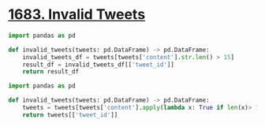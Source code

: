 # [1683. Invalid Tweets](https://leetcode.com/problems/invalid-tweets)

```python
import pandas as pd

def invalid_tweets(tweets: pd.DataFrame) -> pd.DataFrame:
    invalid_tweets_df = tweets[tweets['content'].str.len() > 15]
    result_df = invalid_tweets_df[['tweet_id']]
    return result_df
```

```python
import pandas as pd

def invalid_tweets(tweets: pd.DataFrame) -> pd.DataFrame:
    tweets = tweets[tweets['content'].apply(lambda x: True if len(x)> 15 else False)]
    return tweets[['tweet_id']]
```
